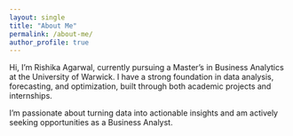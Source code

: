 ```yaml
---
layout: single
title: "About Me"
permalink: /about-me/
author_profile: true
---
```




Hi, I’m Rishika Agarwal, currently pursuing a Master’s in Business Analytics at the University of Warwick. I have a strong foundation in data analysis, forecasting, and optimization, built through both academic projects and internships.

I’m passionate about turning data into actionable insights and am actively seeking opportunities as a Business Analyst.
